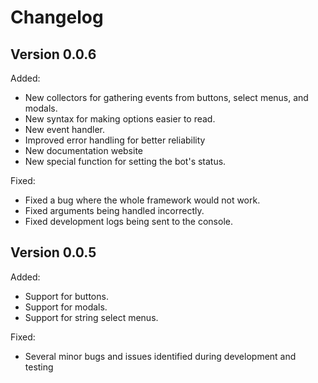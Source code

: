 # Changelog

## Version 0.0.6

Added:
- New collectors for gathering events from buttons, select menus, and modals.
- New syntax for making options easier to read.
- New event handler.
- Improved error handling for better reliability
- New documentation website
- New special function for setting the bot's status.

Fixed:
- Fixed a bug where the whole framework would not work.
- Fixed arguments being handled incorrectly.
- Fixed development logs being sent to the console.

## Version 0.0.5

Added:
- Support for buttons.
- Support for modals.
- Support for string select menus.

Fixed:
- Several minor bugs and issues identified during development and testing
